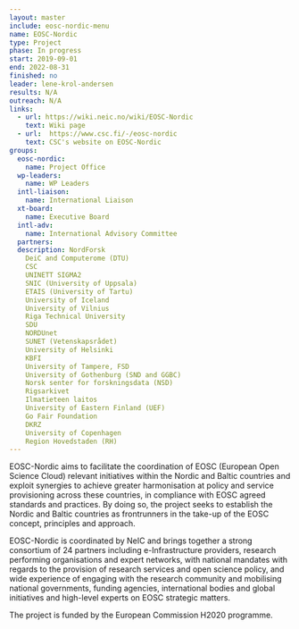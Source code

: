 ```yaml
---
layout: master
include: eosc-nordic-menu
name: EOSC-Nordic
type: Project
phase: In progress
start: 2019-09-01
end: 2022-08-31
finished: no
leader: lene-krol-andersen
results: N/A
outreach: N/A
links:
  - url: https://wiki.neic.no/wiki/EOSC-Nordic
    text: Wiki page
  - url:  https://www.csc.fi/-/eosc-nordic
    text: CSC's website on EOSC-Nordic
groups:
  eosc-nordic:
    name: Project Office
  wp-leaders:
    name: WP Leaders
  intl-liaison:
    name: International Liaison
  xt-board:
    name: Executive Board
  intl-adv:
    name: International Advisory Committee
  partners:
  description: NordForsk 
    DeiC and Computerome (DTU) 
    CSC 
    UNINETT SIGMA2 
    SNIC (University of Uppsala) 
    ETAIS (University of Tartu) 
    University of Iceland 
    University of Vilnius 
    Riga Technical University 
    SDU 
    NORDUnet 
    SUNET (Vetenskapsrådet) 
    University of Helsinki
    KBFI 
    University of Tampere, FSD
    University of Gothenburg (SND and GGBC) 
    Norsk senter for forskningsdata (NSD) 
    Rigsarkivet 
    Ilmatieteen laitos 
    University of Eastern Finland (UEF) 
    Go Fair Foundation 
    DKRZ 
    University of Copenhagen 
    Region Hovedstaden (RH)
---
```

EOSC-Nordic aims to facilitate the coordination of EOSC (European Open Science Cloud) relevant initiatives within the Nordic and Baltic countries and exploit synergies to achieve greater harmonisation at policy and service provisioning across these countries, in compliance with EOSC agreed standards and practices. By doing so, the project seeks to establish the Nordic and Baltic countries as frontrunners in the take-up of the EOSC concept, principles and approach.

EOSC-Nordic is coordinated by NeIC and brings together a strong consortium of 24 partners including e-Infrastructure providers, research performing organisations and expert networks, with national mandates with regards to the provision of research services and open science policy, and wide experience of engaging with the research community and mobilising national governments, funding agencies, international bodies and global initiatives and high-level experts on EOSC strategic matters.

The project is funded by the European Commission H2020 programme.
